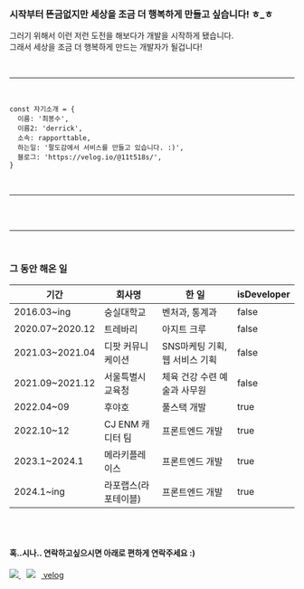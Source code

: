 
### 시작부터 뜬금없지만 세상을 조금 더 행복하게 만들고 싶습니다! ㅎ_ㅎ
그러기 위해서 이런 저런 도전을 해보다가 개발을 시작하게 됐습니다.<br/>
그래서 세상을 조금 더 행복하게 만드는 개발자가 될겁니다!


<br/>
<hr/>
<br/>


```
const 자기소개 = {
  이름: '최봉수',
  이름2: 'derrick',
  소속: rapporttable,
  하는일: '팔도감에서 서비스를 만들고 있습니다. :)',
  블로그: 'https://velog.io/@11t518s/',
}
```

<br/>
<hr/>
<br/>
<br/>
<hr/>
<br/>

### 그 동안 해온 일
|기간|회사명|한 일|isDeveloper|
|---|---|---|---|
|2016.03~ing|숭실대학교|벤처과, 통계과|false|
|2020.07~2020.12|트레바리|아지트 크루|false|
|2021.03~2021.04|디팟 커뮤니케이션|SNS마케팅 기획, 웹 서비스 기획|false|
|2021.09~2021.12|서울특별시 교육청|체육 건강 수련 예술과 사무원|false|
|2022.04~09|후야호|풀스택 개발|true|
|2022.10~12|CJ ENM 캐디터 팀|프론트엔드 개발|true|
|2023.1~2024.1|메라키플레이스|프론트엔드 개발|true|
|2024.1~ing|라포랩스(라포테이블)|프론트엔드 개발|true|

<br/>
<br/>

#### 혹..시나.. 연락하고싶으시면 아래로 편하게 연락주세요 :)


<a href="https://www.instagram.com/bbong__su_/" target="_blank">
  <img src="https://img.shields.io/badge/Instagram-E4405F?style=flat-square&logo=Instagram&logoColor=white"/>
</a>
<a href="mailto:11t518s20161759@gmail.com">
    <img 
        src="https://img.shields.io/badge/Gmail-EA4335?style=flat-square&logo=Gmail&logoColor=white&link=mailto:11t518s20161759@gmail.com"
        style="height : auto; margin-left : 10px; margin-right : 10px;"/>
</a>
<a href="https://velog.io/@11t518s/">velog</a>
